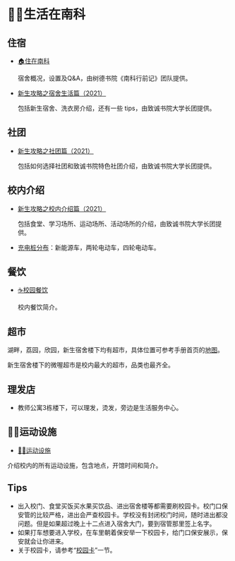 # 👨‍🎓生活在南科

## 住宿

- [🏠住在南科](./dormitory)

  宿舍概况，设置及Q&A，由树德书院《南科行前记》团队提供。

- [新生攻略之宿舍生活篇（2021）](./by-zhicheng-college/新生攻略之宿舍生活篇.md)

  包括新生宿舍、洗衣房介绍，还有一些 tips，由致诚书院大学长团提供。

## 社团

- [新生攻略之社团篇（2021）](./by-zhicheng-college/新生攻略之社团篇.md)

  包括如何选择社团和致诚书院特色社团介绍，由致诚书院大学长团提供。




## 校内介绍

- [新生攻略之校内介绍篇（2021）](./by-zhicheng-college/新生攻略之校内介绍篇.md)

  包括食堂、学习场所、运动场所、活动场所的介绍，由致诚书院大学长团提供。

- [充电桩分布](./vehicle-charger.md)：新能源车，两轮电动车，四轮电动车。

## 餐饮

- [☕️校园餐饮](./catering)

  校内餐饮简介。

## 超市

湖畔，荔园，欣园，新生宿舍楼下均有超市，具体位置可参考手册首页的[地图](/#校园地图)。

新生宿舍楼下的微喔超市是校内最大的超市，品类也最齐全。

## 理发店
- 教师公寓3栋楼下，可以理发，烫发，旁边是生活服务中心。

## 🏊‍♀️运动设施

- [🏊‍♀️运动设施](./sports-facility)

介绍校内的所有运动设施，包含地点，开馆时间和简介。

## Tips

-  出入校门、食堂买饭买水果买饮品、进出宿舍楼等都需要刷校园卡。校门口保安管的比较严格，进出会严查校园卡。学校没有封闭校门时间，随时进出都没问题。但是如果超过晚上十二点进入宿舍大门，要到宿管那里签上名字。
- 如果打车想要进入学校，在车里朝着保安举一下校园卡，给门口保安展示，保安就会让你进来。
- 关于校园卡，请参考“[校园卡](/service/campus-card)”一节。
